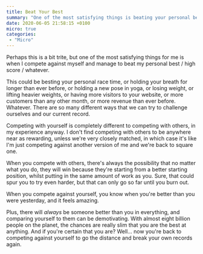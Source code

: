 ```yaml
---
title: Beat Your Best
summary: "One of the most satisfying things is beating your personal best."
date: 2020-06-05 21:58:15 +0100
micro: true
categories:
 - "Micro"
---
```


Perhaps this is a bit trite, but one of the most satisfying things for me is when I compete against myself and manage to beat my personal best / high score / whatever.

This could be besting your personal race time, or holding your breath for longer than ever before, or holding a new pose in yoga, or losing weight, or lifting heavier weights, or having more visitors to your website, or more customers than any other month, or more revenue than ever before. Whatever. There are so many different ways that we can try to challenge ourselves and our current record.

Competing with yourself is completely different to competing with others, in my experience anyway. I don't find competing with others to be anywhere near as rewarding, unless we're very closely matched, in which case it's like I'm just competing against another version of me and we're back to square one.

When you compete with others, there's always the possibility that no matter what you do, they will win because they're starting from a better starting position, whilst putting in the same amount of work as you. Sure, that could spur you to try even harder, but that can only go so far until you burn out.

When you compete against yourself, you know when you're better than you were yesterday, and it feels amazing.

Plus, there will *always* be someone better than you in everything, and comparing yourself to them can be demotivating. With almost eight billion people on the planet, the chances are really slim that you are the best at anything. And if you're certain that you are? Well... now you're back to competing against yourself to go the distance and break your own records again.